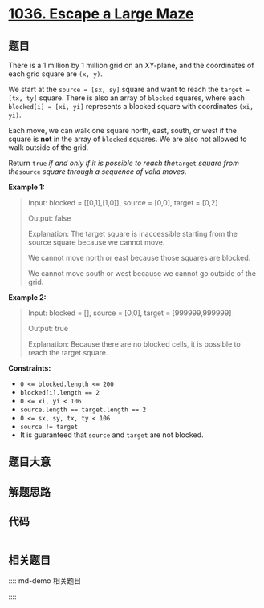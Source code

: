 # [1036. Escape a Large Maze](https://leetcode.com/problems/escape-a-large-maze)

## 题目

There is a 1 million by 1 million grid on an XY-plane, and the coordinates of
each grid square are `(x, y)`.

We start at the `source = [sx, sy]` square and want to reach the `target =
[tx, ty]` square. There is also an array of `blocked` squares, where each
`blocked[i] = [xi, yi]` represents a blocked square with coordinates `(xi,
yi)`.

Each move, we can walk one square north, east, south, or west if the square is
**not** in the array of `blocked` squares. We are also not allowed to walk
outside of the grid.

Return `true` _if and only if it is possible to reach the_`target` _square
from the_`source` _square through a sequence of valid moves_.



**Example 1:**

> Input: blocked = [[0,1],[1,0]], source = [0,0], target = [0,2]
> 
> Output: false
> 
> Explanation: The target square is inaccessible starting from the source square because we cannot move.
> 
> We cannot move north or east because those squares are blocked.
> 
> We cannot move south or west because we cannot go outside of the grid.

**Example 2:**

> Input: blocked = [], source = [0,0], target = [999999,999999]
> 
> Output: true
> 
> Explanation: Because there are no blocked cells, it is possible to reach the target square.

**Constraints:**

  * `0 <= blocked.length <= 200`
  * `blocked[i].length == 2`
  * `0 <= xi, yi < 106`
  * `source.length == target.length == 2`
  * `0 <= sx, sy, tx, ty < 106`
  * `source != target`
  * It is guaranteed that `source` and `target` are not blocked.


## 题目大意

## 解题思路

## 代码

```javascript

```

## 相关题目

:::: md-demo 相关题目

::::
